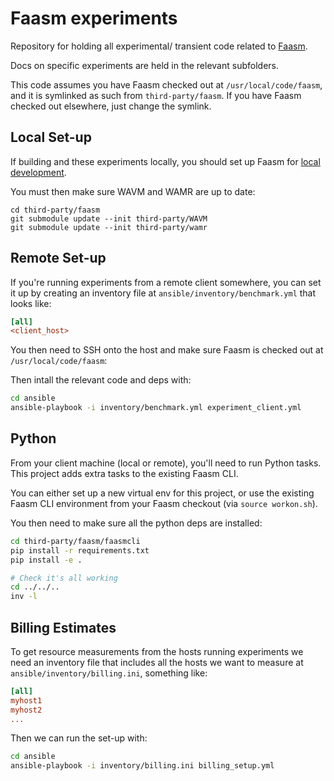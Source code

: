 # Faasm experiments

Repository for holding all experimental/ transient code related to 
[Faasm](https://github.com/lsds/Faasm.git).

Docs on specific experiments are held in the relevant subfolders. 

This code assumes you have Faasm checked out at `/usr/local/code/faasm`, and it 
is symlinked as such from `third-party/faasm`. If you have Faasm checked out 
elsewhere, just change the symlink.

## Local Set-up

If building and these experiments locally, you should set up Faasm for 
[local development](https://github.com/lsds/Faasm/blob/master/docs/local_dev.md).

You must then make sure WAVM and WAMR are up to date:

```
cd third-party/faasm
git submodule update --init third-party/WAVM
git submodule update --init third-party/wamr
``` 

## Remote Set-up

If you're running experiments from a remote client somewhere, you can set it up 
by creating an inventory file at `ansible/inventory/benchmark.yml` that looks
like:

```ini
[all]
<client_host>
```

You then need to SSH onto the host and make sure Faasm is checked out at 
`/usr/local/code/faasm`:

Then intall the relevant code and deps with:

```bash
cd ansible
ansible-playbook -i inventory/benchmark.yml experiment_client.yml
```

## Python

From your client machine (local or remote), you'll need to run Python tasks.
This project adds extra tasks to the existing Faasm CLI.

You can either set up a new virtual env for this project, or use the existing
Faasm CLI environment from your Faasm checkout (via `source workon.sh`). 

You then need to make sure all the python deps are installed:

```bash
cd third-party/faasm/faasmcli
pip install -r requirements.txt 
pip install -e .

# Check it's all working
cd ../../..
inv -l
```

## Billing Estimates

To get resource measurements from the hosts running experiments we need an
inventory file that includes all the hosts we want to measure at
`ansible/inventory/billing.ini`, something like:

```ini
[all]
myhost1
myhost2
...
```

Then we can run the set-up with:

```bash
cd ansible
ansible-playbook -i inventory/billing.ini billing_setup.yml
```
